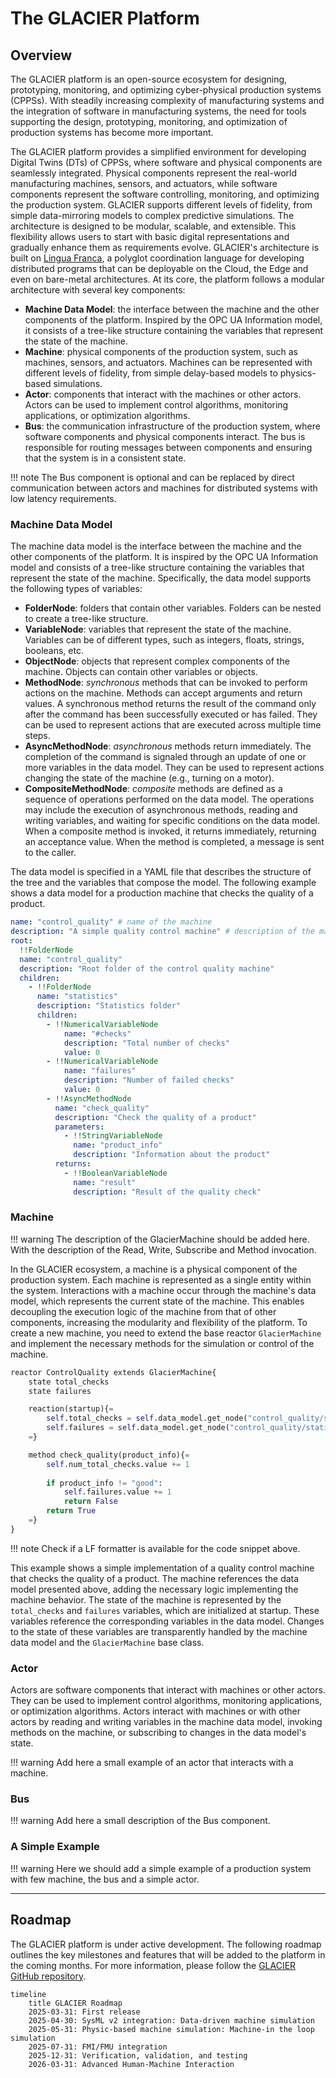 

# **The GLACIER Platform**
<!---
!!! warning 
    The GLACIER platform is under active development. The documentation is a work in progress and may contain errors or incomplete information.
-->
## Overview

The GLACIER platform is an open-source ecosystem for designing, prototyping, monitoring, and optimizing cyber-physical production systems (CPPSs).
With steadily increasing complexity of manufacturing systems and the integration of software in manufacturing systems, the need for tools supporting the design, prototyping, monitoring, and optimization of production systems has become more important. 

The GLACIER platform provides a simplified environment for developing Digital Twins (DTs) of CPPSs, where software and physical components are seamlessly integrated. 
Physical components represent the real-world manufacturing machines, sensors, and actuators, while software components represent the software controlling, monitoring, and optimizing the production system. 
GLACIER supports different levels of fidelity, from simple data-mirroring models to complex predictive simulations. The architecture is designed to be modular, scalable, and extensible.
This flexibility allows users to start with basic digital representations and gradually enhance them as requirements evolve.
GLACIER's architecture is built on [Lingua Franca](https://www.lf-lang.org/), a polyglot coordination language for developing distributed programs that can be deployable on the Cloud, the Edge and even on bare-metal architectures. 
At its core, the platform follows a modular architecture with several key components:

- **Machine Data Model**: the interface between the machine and the other components of the platform. Inspired by the OPC UA Information model, it consists of a tree-like structure containing the variables that represent the state of the machine. 
- **Machine**: physical components of the production system, such as machines, sensors, and actuators. Machines can be represented with different levels of fidelity, from simple delay-based models to physics-based simulations.
- **Actor**: components that interact with the machines or other actors. Actors can be used to implement control algorithms, monitoring applications, or optimization algorithms. 
- **Bus**: the communication infrastructure of the production system, where software components and physical components interact. The bus is responsible for routing messages between components and ensuring that the system is in a consistent state.

!!! note
    The Bus component is optional and can be replaced by direct communication between actors and machines for distributed systems with low latency requirements. 

### Machine Data Model 

The machine data model is the interface between the machine and the other components of the platform. It is inspired by the OPC UA Information model and consists of a tree-like structure containing the variables that represent the state of the machine. Specifically, the data model supports the following types of variables:

- **FolderNode**: folders that contain other variables. Folders can be nested to create a tree-like structure.
- **VariableNode**: variables that represent the state of the machine. Variables can be of different types, such as integers, floats, strings, booleans, etc.
- **ObjectNode**: objects that represent complex components of the machine. Objects can contain other variables or objects.
- **MethodNode**: _synchronous_ methods that can be invoked to perform actions on the machine. Methods can accept arguments and return values. A synchronous method returns the result of the command only after the command has been successfully executed or has failed. They can be used to represent actions that are executed across multiple time steps.
- **AsyncMethodNode**: _asynchronous_ methods return immediately. The completion of the command is signaled through an update of one or more variables in the data model. They can be used to represent actions changing the state of the machine (e.g., turning on a motor).
- **CompositeMethodNode**: _composite_ methods are defined as a sequence of operations performed on the data model. The operations may include the execution of asynchronous methods, reading and writing variables, and waiting for specific conditions on the data model. When a composite method is invoked, it returns immediately, returning an acceptance value. When the method is completed, a message is sent to the caller. 

The data model is specified in a YAML file that describes the structure of the tree and the variables that compose the model.
The following example shows a data model for a production machine that checks the quality of a product.

```yaml title="control_quality.yaml"
name: "control_quality" # name of the machine
description: "A simple quality control machine" # description of the machine
root:
  !!FolderNode
  name: "control_quality"
  description: "Root folder of the control quality machine"
  children:
    - !!FolderNode
      name: "statistics"
      description: "Statistics folder"
      children:
        - !!NumericalVariableNode
            name: "#checks"
            description: "Total number of checks"
            value: 0
        - !!NumericalVariableNode
            name: "failures"
            description: "Number of failed checks"
            value: 0
        - !!AsyncMethodNode
          name: "check_quality"
          description: "Check the quality of a product"
          parameters:
            - !!StringVariableNode
              name: "product_info"
              description: "Information about the product"
          returns:
            - !!BooleanVariableNode
              name: "result"
              description: "Result of the quality check"
```

### Machine 

!!! warning
    The description of the GlacierMachine should be added here. With the description of the Read, Write, Subscribe and Method invocation.

In the GLACIER ecosystem, a machine is a physical component of the production system. 
Each machine is represented as a single entity within the system. 
Interactions with a machine occur through the machine's data model, which represents the current state of the machine.
This enables decoupling the execution logic of the machine from that of other components, increasing the modularity and flexibility of the platform. To create a new machine, you need to extend the base reactor `GlacierMachine` and implement the necessary methods for the simulation or control of the machine.

```python title="ControlQuality.lf"
reactor ControlQuality extends GlacierMachine{
    state total_checks
    state failures

    reaction(startup){=
        self.total_checks = self.data_model.get_node("control_quality/statistics/#checks")
        self.failures = self.data_model.get_node("control_quality/statistics/failures")
    =}

    method check_quality(product_info){=
        self.num_total_checks.value += 1
        
        if product_info != "good":
            self.failures.value += 1
            return False
        return True
    =}
}
```
!!! note 
    Check if a LF formatter is available for the code snippet above.

This example shows a simple implementation of a quality control machine that checks the quality of a product. The machine references the data model presented above, adding the necessary logic implementing the machine behavior. 
The state of the machine is represented by the `total_checks` and `failures` variables, which are initialized at startup. These variables reference the corresponding variables in the data model. Changes to the state of these variables are transparently handled by the machine data model and the `GlacierMachine` base class.

### Actor

Actors are software components that interact with machines or other actors.
They can be used to implement control algorithms, monitoring applications, or optimization algorithms.
Actors interact with machines or with other actors by reading and writing variables in the machine data model, invoking methods on the machine, or subscribing to changes in the data model's state.

!!! warning
    Add here a small example of an actor that interacts with a machine.

### Bus

!!! warning
    Add here a small description of the Bus component.

### A Simple Example

!!! warning
    Here we should add a simple example of a production system with few machine, the bus and a simple actor.

---
## Roadmap
The GLACIER platform is under active development. The following roadmap outlines the key milestones and features that will be added to the platform in the coming months.
For more information, please follow the [GLACIER GitHub repository](https://github.com/esd-univr/glacier).

``` mermaid
timeline
    title GLACIER Roadmap
    2025-03-31: First release
    2025-04-30: SysML v2 integration: Data-driven machine simulation
    2025-05-31: Physic-based machine simulation: Machine-in the loop simulation
    2025-07-31: FMI/FMU integration
    2025-12-31: Verification, validation, and testing
    2026-03-31: Advanced Human-Machine Interaction
```

